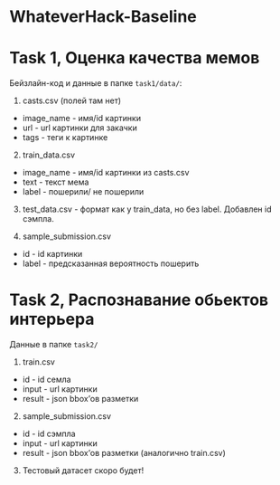# WhateverHack-Baseline

# Task 1, Оценка качества мемов
Бейзлайн-код и данные в папке `task1/data/`:

1. casts.csv (полей там нет)
 * image_name - имя/id картинки
 * url - url картинки для закачки
 * tags - теги к картинке

2. train_data.csv
 * image_name - имя/id картинки из casts.csv
 * text - текст мема
 * label - пошерили/ не пошерили

 3. test_data.csv - формат как у train_data, но без label. Добавлен id сэмпла.

 4. sample_submission.csv
  * id - id картинки 
  * label - предсказанная вероятность пошерить

# Task 2, Распознавание обьектов интерьера

Данные в папке `task2/`

 1. train.csv
  * id - id семла 
  * input - url картинки
  * result - json bbox’ов разметки
  
 2. sample_submission.csv
  * id - id сэмпла 
  * input - url картинки 
  * result - json bbox’ов разметки (аналогично train.csv)
  
 3. Тестовый датасет скоро будет! 
